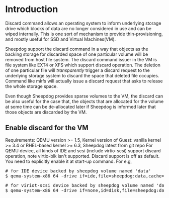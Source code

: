 # Introduction
Discard command allows an operating system to inform underlying storage drive which blocks of data are no longer considered in use and can be wiped internally. This is one sort of mechanism to provide thin-provisioning, and mostly useful for SSD and Virtual Machines(VM).

Sheepdog support the discard command in a way that objects as the backing storage for discarded space of one particular volume  will be removed from host file system.   The discard command issuer in the VM is file system like EXT4 or XFS which support discard operation. The deletion of one particular file will *transparently* trigger a discard request to the underlying storage system to discard the space that deleted file occupies. Command like mkfs will actually issue a discard request that asks to release the whole storage space.

Even though Sheepdog provides sparse volumes to the VM, the discard can be also useful for the case that, the objects that are allocated for the volume at some time can be de-allocated later if Sheepdog is informed later that those objects are discarded by the VM.

## Enable discard for the VM

Requirements: QEMU version >= 1.5, Kernel version of Guest: vanilla kernel >= 3.4 or RHEL-based kernel >= 6.3, Sheepdog latest from git repo
For QEMU device, all kinds of IDE and scsi (include virtio-scsi) support discard operation, note virtio-blk isn't supported. Discard support is off as default. You need to explicitly enable it at start-up command. For e.g,

<pre>
# for IDE device backed by sheepdog volume named 'data'
$ qemu-system-x86_64 -drive if=ide,file=sheepdog:data,cache=writeback,discard=on
</pre>

<pre>
# for viriot-scsi device backed by sheepdog volume named 'data'
$ qemu-system-x86_64 -drive if=none,id=disk,file=sheepdog:data,cache=writeback,discard=on -device scsi-hd,drive=disk
</pre>

